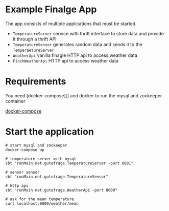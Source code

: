 # Example Finalge App

The app consists of multiple applications that must be started.

- `TemperatureServer` service with thrift interface to store data and
provide it through a thrift API
- `TemperatureSensor` generates random data and sends it to the
`TemperaetureServer`
- `WeatherApi` vanilla finagle HTTP api to access weather data
- `FinchWeatherApi` HTTP api to access weather data

# Requirements

You need [docker-compose][] and docker to run the mysql and zookeeper
container

[docker-compose](https://docs.docker.com/compose/install/)

# Start the application

```
# start mysql and zookeeper
docker-compose up

# temperature server with mysql
sbt "runMain net.gutefrage.TemperatureServer -port 8081"

# sensor sensor
sbt "runMain net.gutefrage.TemperatureSensor"

# http api
sbt "runMain net.gutefrage.WeatherApi -port 8000"

# ask for the mean temperature
curl localhost:8000/weather/mean
```
